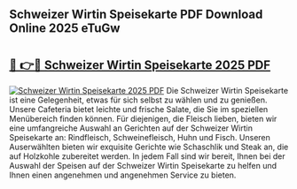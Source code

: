 ## Schweizer Wirtin Speisekarte PDF Download Online 2025 eTuGw

# <h2><a href="http://gcc7xwu.nevu.top/?p=Schweizer+Wirtin+Speisekarte">🔗 👉🔴 Schweizer Wirtin Speisekarte 2025 PDF</a></h2>

[![Schweizer Wirtin Speisekarte 2025 PDF](https://i.imgur.com/dBaPXMq.png)](http://gcc7xwu.nevu.top/?p=Schweizer+Wirtin+Speisekarte)
Die Schweizer Wirtin Speisekarte ist eine Gelegenheit, etwas für sich selbst zu wählen und zu genießen. Unsere Cafeteria bietet leichte und frische Salate, die Sie im speziellen Menübereich finden können. Für diejenigen, die Fleisch lieben, bieten wir eine umfangreiche Auswahl an Gerichten auf der Schweizer Wirtin Speisekarte an: Rindfleisch, Schweinefleisch, Huhn und Fisch. Unseren Auserwählten bieten wir exquisite Gerichte wie Schaschlik und Steak an, die auf Holzkohle zubereitet werden. In jedem Fall sind wir bereit, Ihnen bei der Auswahl der Speisen auf der Schweizer Wirtin Speisekarte zu helfen und Ihnen einen angenehmen und angenehmen Service zu bieten.
